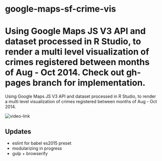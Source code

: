 # google-maps-sf-crime-vis

Using Google Maps JS V3 API and dataset processed in R Studio, to render a multi level visualization of crimes registered between months of Aug - Oct 2014. Check out gh-pages branch for implementation. 
=======
Using Google Maps JS V3 API and dataset processed in R Studio, to render a multi level visualization of crimes registered between months of Aug - Oct 2014. 

![video-link](https://www.youtube.com/watch?v=g33cH4THr2k)


## Updates

- eslint for babel es2015 preset 
- modularizing in progress 
- gulp + browserify  

